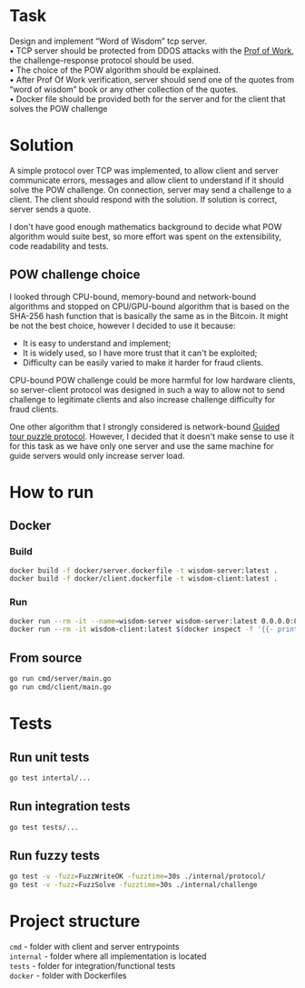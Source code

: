 # Task

Design and implement “Word of Wisdom” tcp server.  
• TCP server should be protected from DDOS attacks with the [Prof of Work](https://en.wikipedia.org/wiki/Proof_of_work), the challenge-response protocol should be used.  
• The choice of the POW algorithm should be explained.  
• After Prof Of Work verification, server should send one of the quotes from “word of wisdom” book or any other collection of the quotes.  
• Docker file should be provided both for the server and for the client that solves the POW challenge

# Solution
A simple protocol over TCP was implemented, to allow client and server communicate errors, messages and allow client to understand if it should solve the POW challenge. 
On connection, server may send a challenge to a client. The client should respond with the solution. If solution is correct, server sends a quote.

I don't have good enough mathematics background to decide what POW algorithm would suite best, so more effort was spent on the extensibility, code readability and tests.

## POW challenge choice
I looked through CPU-bound, memory-bound and network-bound algorithms and stopped on CPU/GPU-bound algorithm that is based on the SHA-256 hash function that is basically the same as in the Bitcoin.
It might be not the best choice, however I decided to use it because:
 - It is easy to understand and implement;
 - It is widely used, so I have more trust that it can't be exploited;
 - Difficulty can be easily varied to make it harder for fraud clients.

CPU-bound POW challenge could be more harmful for low hardware clients, so server-client protocol was designed in such a way to allow not to send challenge to legitimate clients and also increase challenge difficulty for fraud clients.

One other algorithm that I strongly considered is network-bound [Guided tour puzzle protocol](https://en.wikipedia.org/wiki/Guided_tour_puzzle_protocol). However, I decided that it doesn't make sense to use it for this task as we have only one server and use the same machine for guide servers would only increase server load.  

# How to run

## Docker
### Build

```bash
docker build -f docker/server.dockerfile -t wisdom-server:latest .
docker build -f docker/client.dockerfile -t wisdom-client:latest .
```

### Run

```bash
docker run --rm -it --name=wisdom-server wisdom-server:latest 0.0.0.0:8081
docker run --rm -it wisdom-client:latest $(docker inspect -f '{{- printf "%s:%d" .NetworkSettings.IPAddress 8081 -}}' wisdom-server)
```

## From source
```bash
go run cmd/server/main.go
go run cmd/client/main.go
```

# Tests
## Run unit tests
```bash
go test intertal/...
```
## Run integration tests
```bash
go test tests/...
```

## Run fuzzy tests
```bash
go test -v -fuzz=FuzzWriteOK -fuzztime=30s ./internal/protocol/
go test -v -fuzz=FuzzSolve -fuzztime=30s ./internal/challenge
```

# Project structure

`cmd` - folder with client and server entrypoints\
`internal` - folder where all implementation is located\
`tests` - folder for integration/functional tests\
`docker` - folder with Dockerfiles
